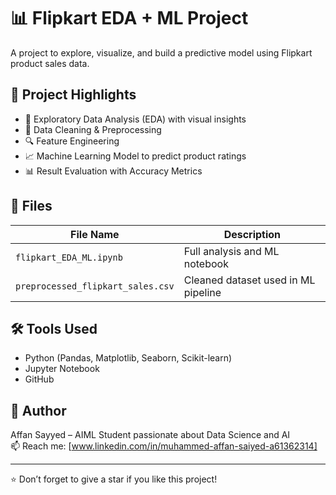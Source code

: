 # 📊 Flipkart EDA + ML Project

A project to explore, visualize, and build a predictive model using Flipkart product sales data.

## 🚀 Project Highlights

- 📌 Exploratory Data Analysis (EDA) with visual insights
- 🧹 Data Cleaning & Preprocessing
- 🔍 Feature Engineering
- 📈 Machine Learning Model to predict product ratings
- 📊 Result Evaluation with Accuracy Metrics

## 📁 Files

| File Name | Description |
|-----------|-------------|
| `flipkart_EDA_ML.ipynb` | Full analysis and ML notebook |
| `preprocessed_flipkart_sales.csv` | Cleaned dataset used in ML pipeline |

## 🛠 Tools Used

- Python (Pandas, Matplotlib, Seaborn, Scikit-learn)
- Jupyter Notebook
- GitHub

## 📌 Author

Affan Sayyed – AIML Student passionate about Data Science and AI  
📫 Reach me: [www.linkedin.com/in/muhammed-affan-saiyed-a61362314]

---

⭐ Don’t forget to give a star if you like this project!
